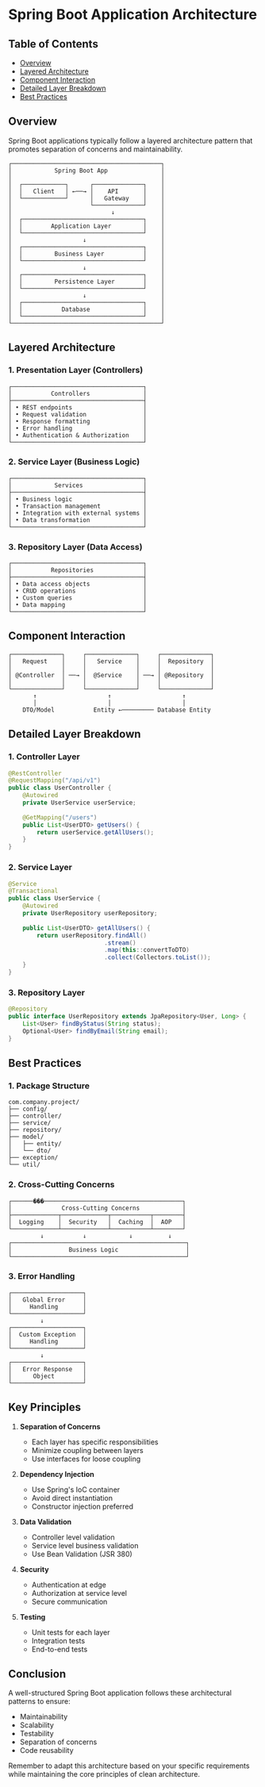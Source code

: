 # Spring Boot Application Architecture

## Table of Contents
- [Overview](#overview)
- [Layered Architecture](#layered-architecture)
- [Component Interaction](#component-interaction)
- [Detailed Layer Breakdown](#detailed-layer-breakdown)
- [Best Practices](#best-practices)

## Overview

Spring Boot applications typically follow a layered architecture pattern that promotes separation of concerns and maintainability.

```ascii
┌──────────────────────────────────────────┐
│            Spring Boot App               │
│                                          │
│  ┌────────────┐      ┌──────────────┐    │
│  │   Client   │ ←──→ │    API       │    │
│  └────────────┘      │   Gateway    │    │
│                      └──────────────┘    │
│                            ↓             │
│  ┌──────────────────────────────────┐    │
│  │        Application Layer         │    │
│  └──────────────────────────────────┘    │
│                    ↓                     │
│  ┌──────────────────────────────────┐    │
│  │         Business Layer           │    │
│  └──────────────────────────────────┘    │
│                    ↓                     │
│  ┌──────────────────────────────────┐    │
│  │         Persistence Layer        │    │
│  └──────────────────────────────────┘    │
│                    ↓                     │
│  ┌──────────────────────────────────┐    │
│  │           Database               │    │
│  └──────────────────────────────────┘    │
└──────────────────────────────────────────┘
```

## Layered Architecture

### 1. Presentation Layer (Controllers)
```ascii
┌─────────────────────────────────────┐
│           Controllers               │
├─────────────────────────────────────┤
│ • REST endpoints                    │
│ • Request validation                │
│ • Response formatting               │
│ • Error handling                    │
│ • Authentication & Authorization    │
└─────────────────────────────────────┘
```

### 2. Service Layer (Business Logic)
```ascii
┌─────────────────────────────────────┐
│            Services                 │
├─────────────────────────────────────┤
│ • Business logic                    │
│ • Transaction management            │
│ • Integration with external systems │
│ • Data transformation               │
└─────────────────────────────────────┘
```

### 3. Repository Layer (Data Access)
```ascii
┌─────────────────────────────────────┐
│           Repositories              │
├─────────────────────────────────────┤
│ • Data access objects               │
│ • CRUD operations                   │
│ • Custom queries                    │
│ • Data mapping                      │
└─────────────────────────────────────┘
```

## Component Interaction

```ascii
┌──────────────┐     ┌──────────────┐     ┌──────────────┐
│   Request    │     │   Service    │     │  Repository  │
│              │     │              │     │              │
│ @Controller  │ ──→ │  @Service    │ ──→ │ @Repository  │
│              │     │              │     │              │
└──────────────┘     └──────────────┘     └──────────────┘
       ↑                    ↑                    ↑
       │                    │                    │
    DTO/Model           Entity ←───────── Database Entity
```

## Detailed Layer Breakdown

### 1. Controller Layer
```java
@RestController
@RequestMapping("/api/v1")
public class UserController {
    @Autowired
    private UserService userService;
    
    @GetMapping("/users")
    public List<UserDTO> getUsers() {
        return userService.getAllUsers();
    }
}
```

### 2. Service Layer
```java
@Service
@Transactional
public class UserService {
    @Autowired
    private UserRepository userRepository;
    
    public List<UserDTO> getAllUsers() {
        return userRepository.findAll()
                           .stream()
                           .map(this::convertToDTO)
                           .collect(Collectors.toList());
    }
}
```

### 3. Repository Layer
```java
@Repository
public interface UserRepository extends JpaRepository<User, Long> {
    List<User> findByStatus(String status);
    Optional<User> findByEmail(String email);
}
```

## Best Practices

### 1. Package Structure
```ascii
com.company.project/
├── config/
├── controller/
├── service/
├── repository/
├── model/
│   ├── entity/
│   └── dto/
├── exception/
└── util/
```

### 2. Cross-Cutting Concerns

```ascii
┌──────���───────────────────────────────────────┐
│              Cross-Cutting Concerns            │
├─────────────┬─────────────┬───────────┬────────┤
│  Logging    │  Security   │  Caching  │  AOP   │
└─────────────┴─────────────┴───────────┴────────┘
         ↓           ↓            ↓          ↓ 
┌─────────────────────────────────────────────────┐
│                Business Logic                   │
└─────────────────────────────────────────────────┘
```

### 3. Error Handling
```ascii
┌────────────────────┐
│   Global Error     │
│     Handling       │
└────────────────────┘
         ↓
┌────────────────────┐
│  Custom Exception  │
│     Handling       │
└────────────────────┘
         ↓
┌────────────────────┐
│   Error Response   │
│      Object        │
└────────────────────┘
```

## Key Principles

1. **Separation of Concerns**
   - Each layer has specific responsibilities
   - Minimize coupling between layers
   - Use interfaces for loose coupling

2. **Dependency Injection**
   - Use Spring's IoC container
   - Avoid direct instantiation
   - Constructor injection preferred

3. **Data Validation**
   - Controller level validation
   - Service level business validation
   - Use Bean Validation (JSR 380)

4. **Security**
   - Authentication at edge
   - Authorization at service level
   - Secure communication

5. **Testing**
   - Unit tests for each layer
   - Integration tests
   - End-to-end tests

## Conclusion

A well-structured Spring Boot application follows these architectural patterns to ensure:
- Maintainability
- Scalability
- Testability
- Separation of concerns
- Code reusability

Remember to adapt this architecture based on your specific requirements while maintaining the core principles of clean architecture.
